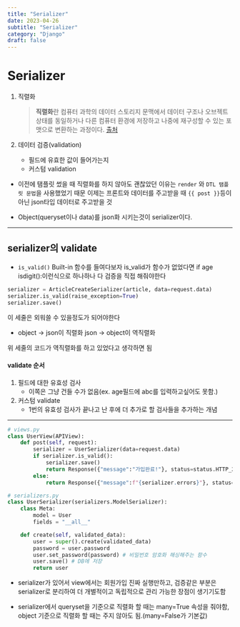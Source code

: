 ```yaml
---
title: "Serializer"
date: 2023-04-26
subtitle: "Serializer"
category: "Django"
draft: false
---
```


# Serializer

1. 직렬화

   > **직렬화**란 컴퓨터 과학의 데이터 스토리지 문맥에서 데이터 구조나 오브젝트 상태를 동일하거나 다른 컴퓨터 환경에 저장하고 나중에 재구성할 수 있는 포맷으로 변환하는 과정이다. [출처](https://ko.wikipedia.org/wiki/%EC%A7%81%EB%A0%AC%ED%99%94)

2. 데이터 검증(validation)
   - 필드에 유효한 값이 들어가는지
   - 커스텀 validation

- 이전에 탬플릿 썼을 때 직렬화를 하지 않아도 괜찮았던 이유는 `render` 와 `DTL 탬플릿 문법`을 사용했었기 때문
  이제는 프론트와 데이터를 주고받을 때 `{{ post }}`등이 아닌 json타입 데이터로 주고받을 것

- Object(queryset이나 data)를 json화 시키는것이 serializer이다.

---

## serializer의 validate

- `is_valid()` Built-in 함수를 들여다보자
  is_valid가 함수가 없었다면 if age isdigit():이런식으로 하나하나 다 검증을 직접 해줘야한다

```python
serializer = ArticleCreateSerializer(article, data=request.data)
serializer.is_valid(raise_exception=True)
serializer.save()
```

이 세줄은 외워쓸 수 있을정도가 되어야한다

- object -> json이 직렬화
  json -> object이 역직렬화

위 세줄의 코드가 역직렬화를 하고 있었다고 생각하면 됨

#### validate 순서

1. 필드에 대한 유효성 검사
   - 이쪽은 그냥 건들 수가 없음(ex. age필드에 abc를 입력하고싶어도 못함.)
2. 커스텀 validate
   - 1번의 유효성 검사가 끝나고 난 후에 더 추가로 할 검사들을 추가하는 개념

---

```python
# views.py
class UserView(APIView):
    def post(self, request):
        serializer = UserSerializer(data=request.data)
        if serializer.is_valid():
            serializer.save()
            return Response({"message":"가입완료!"}, status=status.HTTP_201_CREATED)
        else:
            return Response({"message":f"{serializer.errors}"}, status=status.HTTP_400_BAD_REQUEST)
```

```python
# serializers.py
class UserSerializer(serializers.ModelSerializer):
    class Meta:
        model = User
        fields = "__all__"

    def create(self, validated_data):
        user = super().create(validated_data)
        password = user.password
        user.set_password(password) # 비밀번호 암호화 해싱해주는 함수
        user.save() # DB에 저장
        return user
```

- serializer가 있어서 view에서는 회원가입 진짜 실행만하고, 검증같은 부분은 serializer로 분리하여 더 개별적이고 독립적으로 관리 가능한 장점이 생기기도함

- serializer에서 queryset을 기준으로 직렬화 할 때는 many=True 속성을 줘야함, object 기준으로 직렬화 할 때는 주지 않아도 됨.(many=False가 기본값)
